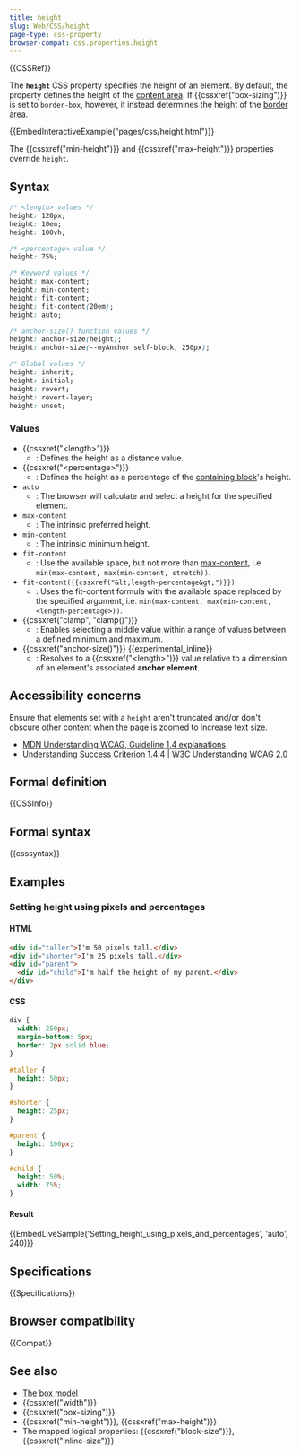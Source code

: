 ```yaml
---
title: height
slug: Web/CSS/height
page-type: css-property
browser-compat: css.properties.height
---
```


{{CSSRef}}

The **`height`** CSS property specifies the height of an element. By default, the property defines the height of the [content area](/en-US/docs/Web/CSS/CSS_box_model/Introduction_to_the_CSS_box_model#content_area). If {{cssxref("box-sizing")}} is set to `border-box`, however, it instead determines the height of the [border area](/en-US/docs/Web/CSS/CSS_box_model/Introduction_to_the_CSS_box_model#border_area).

{{EmbedInteractiveExample("pages/css/height.html")}}

The {{cssxref("min-height")}} and {{cssxref("max-height")}} properties override `height`.

## Syntax

```css
/* <length> values */
height: 120px;
height: 10em;
height: 100vh;

/* <percentage> value */
height: 75%;

/* Keyword values */
height: max-content;
height: min-content;
height: fit-content;
height: fit-content(20em);
height: auto;

/* anchor-size() function values */
height: anchor-size(height);
height: anchor-size(--myAnchor self-block, 250px);

/* Global values */
height: inherit;
height: initial;
height: revert;
height: revert-layer;
height: unset;
```

### Values

- {{cssxref("&lt;length&gt;")}}
  - : Defines the height as a distance value.
- {{cssxref("&lt;percentage&gt;")}}
  - : Defines the height as a percentage of the [containing block](/en-US/docs/Web/CSS/Containing_block)'s height.
- `auto`
  - : The browser will calculate and select a height for the specified element.
- `max-content`
  - : The intrinsic preferred height.
- `min-content`
  - : The intrinsic minimum height.
- `fit-content`
  - : Use the available space, but not more than [max-content](/en-US/docs/Web/CSS/max-content), i.e `min(max-content, max(min-content, stretch))`.
- `fit-content({{cssxref("&lt;length-percentage&gt;")}})`
  - : Uses the fit-content formula with the available space replaced by the specified argument, i.e. `min(max-content, max(min-content, <length-percentage>))`.
- {{cssxref("clamp", "clamp()")}}
  - : Enables selecting a middle value within a range of values between a defined minimum and maximum.
- {{cssxref("anchor-size()")}} {{experimental_inline}}
  - : Resolves to a {{cssxref("&lt;length&gt;")}} value relative to a dimension of an element's associated **anchor element**.

## Accessibility concerns

Ensure that elements set with a `height` aren't truncated and/or don't obscure other content when the page is zoomed to increase text size.

- [MDN Understanding WCAG, Guideline 1.4 explanations](/en-US/docs/Web/Accessibility/Understanding_WCAG/Perceivable#guideline_1.4_make_it_easier_for_users_to_see_and_hear_content_including_separating_foreground_from_background)
- [Understanding Success Criterion 1.4.4 | W3C Understanding WCAG 2.0](https://www.w3.org/TR/UNDERSTANDING-WCAG20/visual-audio-contrast-scale.html)

## Formal definition

{{CSSInfo}}

## Formal syntax

{{csssyntax}}

## Examples

### Setting height using pixels and percentages

#### HTML

```html
<div id="taller">I'm 50 pixels tall.</div>
<div id="shorter">I'm 25 pixels tall.</div>
<div id="parent">
  <div id="child">I'm half the height of my parent.</div>
</div>
```

#### CSS

```css
div {
  width: 250px;
  margin-bottom: 5px;
  border: 2px solid blue;
}

#taller {
  height: 50px;
}

#shorter {
  height: 25px;
}

#parent {
  height: 100px;
}

#child {
  height: 50%;
  width: 75%;
}
```

#### Result

{{EmbedLiveSample('Setting_height_using_pixels_and_percentages', 'auto', 240)}}

## Specifications

{{Specifications}}

## Browser compatibility

{{Compat}}

## See also

- [The box model](/en-US/docs/Web/CSS/CSS_box_model/Introduction_to_the_CSS_box_model)
- {{cssxref("width")}}
- {{cssxref("box-sizing")}}
- {{cssxref("min-height")}}, {{cssxref("max-height")}}
- The mapped logical properties: {{cssxref("block-size")}}, {{cssxref("inline-size")}}
